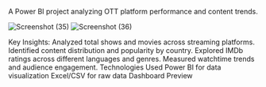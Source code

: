 A Power BI project analyzing OTT platform performance and content trends.

![Screenshot (35)](https://github.com/user-attachments/assets/16ef578d-58e3-488b-b314-59b60c3c0c3b)
![Screenshot (36)](https://github.com/user-attachments/assets/88357baf-5fc0-4648-ba63-1392871aa684)


Key Insights:
Analyzed total shows and movies across streaming platforms.
Identified content distribution and popularity by country.
Explored IMDb ratings across different languages and genres.
Measured watchtime trends and audience engagement.
Technologies Used
Power BI for data visualization
Excel/CSV for raw data
Dashboard Preview



